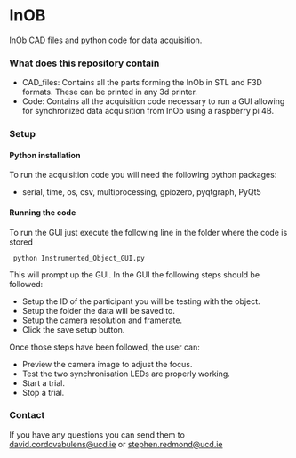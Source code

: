 # InOB #

InOb CAD files and python code for data acquisition.

### What does this repository contain ###

* CAD_files: Contains all the parts forming the InOb in STL and F3D formats. These can be printed in any 3d printer.
* Code: Contains all the acquisition code necessary to run a GUI allowing for synchronized data acquisition from InOb using a raspberry pi 4B.

### Setup ###

#### Python installation ####
To run the acquisition code you will need the following python packages:

* serial, time, os, csv, multiprocessing, gpiozero, pyqtgraph, PyQt5

#### Running the code ####

To run the GUI just execute the following line in the folder where the code is stored

<code> python Instrumented_Object_GUI.py </code>

This will prompt up the GUI. In the GUI the following steps should be followed:

* Setup the ID of the participant you will be testing with the object.
* Setup the folder the data will be saved to.
* Setup the camera resolution and framerate.
* Click the save setup button. 

Once those steps have been followed, the user can:
* Preview the camera image to adjust the focus.
* Test the two synchronisation LEDs are properly working.
* Start a trial.
* Stop a trial.

### Contact ###

If you have any questions you can send them to david.cordovabulens@ucd.ie or stephen.redmond@ucd.ie